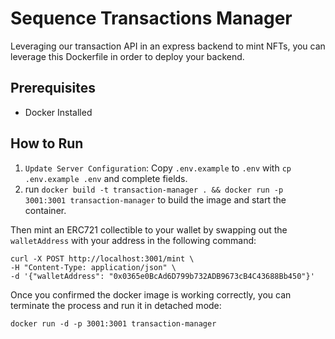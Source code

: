 # Sequence Transactions Manager
Leveraging our transaction API in an express backend to mint NFTs, you can leverage this Dockerfile in order to deploy your backend.

## Prerequisites
- Docker Installed


## How to Run
1. `Update Server Configuration`: Copy `.env.example` to `.env` with `cp .env.example .env` and complete fields.
2. run `docker build -t transaction-manager . && docker run -p 3001:3001 transaction-manager` to build the image and start the container.


Then mint an ERC721 collectible to your wallet by swapping out the `walletAddress` with your address in the following command:
```shell
curl -X POST http://localhost:3001/mint \
-H "Content-Type: application/json" \
-d '{"walletAddress": "0x0365e0BcAd6D799b732ADB9673cB4C43688Bb450"}'
```

Once you confirmed the docker image is working correctly, you can terminate the process and run it in detached mode:

`docker run -d -p 3001:3001 transaction-manager`

